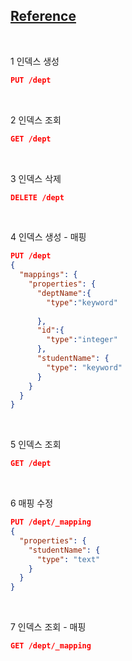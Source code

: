 ## [Reference](https://www.elastic.co/guide/en/elasticsearch/reference/current/indices.html)

<br/>

1 인덱스 생성

```json
PUT /dept
```

<br/>

2 인덱스 조회

```json
GET /dept
```

<br/>

3 인덱스 삭제

```json
DELETE /dept
```

<br/>

4 인덱스 생성 - 매핑

```json
PUT /dept
{
  "mappings": {
    "properties": {
      "deptName":{
        "type":"keyword"
        
      },
      "id":{
        "type":"integer"
      },
      "studentName": {
        "type": "keyword"
      }
    }
  }
}
```

<br/>

5 인덱스 조회

```json
GET /dept
```

<br/>

6 매핑 수정

```json
PUT /dept/_mapping
{
  "properties": {
    "studentName": {
      "type": "text"
    }
  }
}
```

<br/>

7 인덱스 조회 - 매핑

```json
GET /dept/_mapping
```
